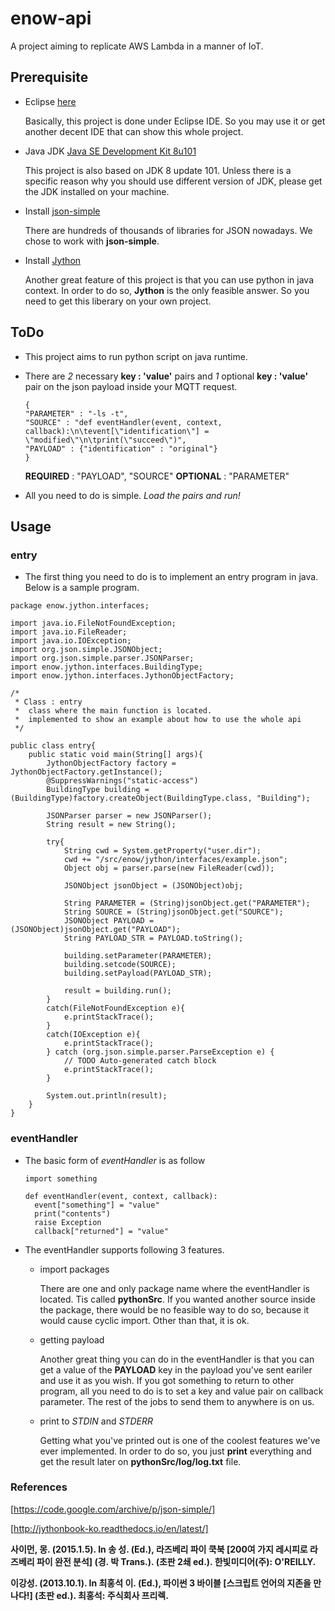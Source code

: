 # enow-api
  A project aiming to replicate AWS Lambda in a manner of IoT.

## Prerequisite

- Eclipse
[here](http://www.eclipse.org/home/index.php)

  Basically, this project is done under Eclipse IDE. So you may use it or get another decent IDE that can show this whole project.

- Java JDK
[Java SE Development Kit 8u101](http://www.oracle.com/technetwork/java/javase/downloads/index.html)

  This project is also based on JDK 8 update 101. Unless there is a specific reason why you should use different version of JDK, please get the JDK installed on your machine.

- Install [json-simple](https://code.google.com/archive/p/json-simple/)

  There are hundreds of thousands of libraries for JSON nowadays. We chose to work with __json-simple__.

- Install
[Jython](http://www.jython.org)

  Another great feature of this project is that you can use python in java context. In order to do so, __Jython__ is the only feasible answer. So you need to get this liberary on your own project.

## ToDo

- This project aims to run python script on java runtime.

- There are _2_ necessary __key : 'value'__  pairs and _1_ optional __key : 'value'__ pair on the json payload inside your MQTT request.

  ```
  {
  "PARAMETER" : "-ls -t",
  "SOURCE" : "def eventHandler(event, context, callback):\n\tevent[\"identification\"] = \"modified\"\n\tprint(\"succeed\")",
  "PAYLOAD" : {"identification" : "original"}
  }
  ```
  __REQUIRED__ : "PAYLOAD", "SOURCE"
  __OPTIONAL__ : "PARAMETER"

- All you need to do is simple. _Load the pairs and run!_

## Usage

### entry

- The first thing you need to do is to implement an entry program in java. Below is a sample program.

```
package enow.jython.interfaces;

import java.io.FileNotFoundException;
import java.io.FileReader;
import java.io.IOException;
import org.json.simple.JSONObject;
import org.json.simple.parser.JSONParser;
import enow.jython.interfaces.BuildingType;
import enow.jython.interfaces.JythonObjectFactory;

/*
 * Class : entry
 * 	class where the main function is located.
 * 	implemented to show an example about how to use the whole api
 */

public class entry{
	public static void main(String[] args){
		JythonObjectFactory factory = JythonObjectFactory.getInstance();
		@SuppressWarnings("static-access")
		BuildingType building = (BuildingType)factory.createObject(BuildingType.class, "Building");

		JSONParser parser = new JSONParser();
		String result = new String();

		try{
			String cwd = System.getProperty("user.dir");
			cwd += "/src/enow/jython/interfaces/example.json";
			Object obj = parser.parse(new FileReader(cwd));

			JSONObject jsonObject = (JSONObject)obj;

			String PARAMETER = (String)jsonObject.get("PARAMETER");
			String SOURCE = (String)jsonObject.get("SOURCE");
			JSONObject PAYLOAD = (JSONObject)jsonObject.get("PAYLOAD");
			String PAYLOAD_STR = PAYLOAD.toString();

			building.setParameter(PARAMETER);
			building.setcode(SOURCE);
			building.setPayload(PAYLOAD_STR);

			result = building.run();
		}
		catch(FileNotFoundException e){
			e.printStackTrace();
		}
		catch(IOException e){
			e.printStackTrace();
		} catch (org.json.simple.parser.ParseException e) {
			// TODO Auto-generated catch block
			e.printStackTrace();
		}

		System.out.println(result);
	}
}
```

### eventHandler
- The basic form of *eventHandler* is as follow
  ```
  import something

  def eventHandler(event, context, callback):
	event["something"] = "value"
	print("contents")
	raise Exception
	callback["returned"] = "value"
  ```

- The eventHandler supports following 3 features.
  * import packages

    There are one and only package name where the eventHandler is located. Tis called __pythonSrc__. If you wanted another source inside the package, there would be no feasible way to do so, because it would cause cyclic import. Other than that, it is ok.

  * getting payload

    Another great thing you can do in the eventHandler is that you can get a value of the __PAYLOAD__ key in the payload you've sent eariler and use it as you wish. If you got something to return to other program, all you need to do is to set a key and value pair on callback parameter. The rest of the jobs to send them to anywhere is on us.

  * print to _STDIN_ and _STDERR_

    Getting what you've printed out is one of the coolest features we've ever implemented. In order to do so, you just __print__ everything and get the result later on __pythonSrc/log/log.txt__ file.


### References
[https://code.google.com/archive/p/json-simple/]

[http://jythonbook-ko.readthedocs.io/en/latest/]

__사이먼, 몽. (2015.1.5). In 송 성. (Ed.), 라즈베리 파이 쿡북 [200여 가지 레시피로 라즈베리 파이 완전 분석] (경. 박 Trans.). (초판 2쇄 ed.). 한빛미디어(주): O'REILLY.__

__이강성. (2013.10.1). In 최홍석 이. (Ed.), 파이썬 3 바이블 [스크립트 언어의 지존을 만나다!] (초판 ed.). 최홍석: 주식회사 프리렉.__
